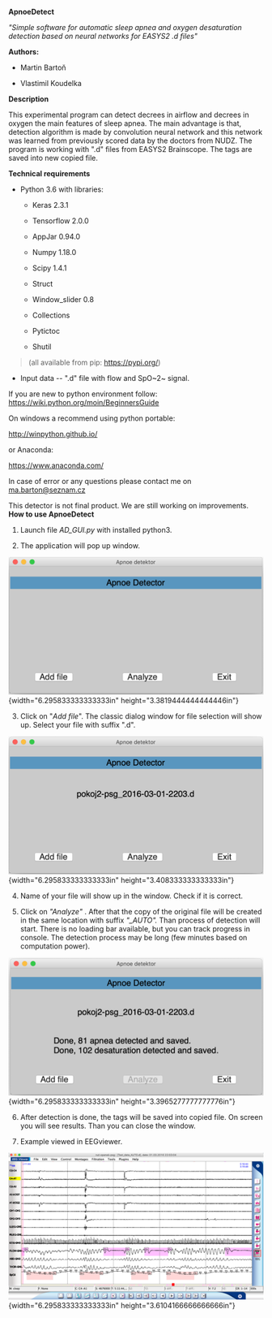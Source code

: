 **ApnoeDetect**

*"Simple software for automatic sleep apnea and oxygen desaturation
detection based on neural networks for EASYS2 .d files"*

**Authors:**

-   Martin Bartoň

-   Vlastimil Koudelka

**Description**

This experimental program can detect decrees in airflow and decrees in
oxygen the main features of sleep apnea. The main advantage is that,
detection algorithm is made by convolution neural network and this
network was learned from previously scored data by the doctors from
NUDZ. The program is working with ".d" files from EASYS2 Brainscope. The
tags are saved into new copied file.

**Technical requirements**

-   Python 3.6 with libraries:

    -   Keras 2.3.1

    -   Tensorflow 2.0.0

    -   AppJar 0.94.0

    -   Numpy 1.18.0

    -   Scipy 1.4.1

    -   Struct

    -   Window\_slider 0.8

    -   Collections

    -   Pytictoc

    -   Shutil

> (all available from pip: <https://pypi.org/>)

-   Input data -- ".d" file with flow and SpO~2~ signal.

If you are new to python environment follow:
<https://wiki.python.org/moin/BeginnersGuide>

On windows a recommend using python portable:

<http://winpython.github.io/>

or Anaconda:

<https://www.anaconda.com/>

In case of error or any questions please contact me on
<ma.barton@seznam.cz>

This detector is not final product. We are still working on
improvements.\
**How to use ApnoeDetect**

1)  Launch file *AD\_GUI.py* with installed python3.

2)  The application will pop up window.

![](https://github.com/mabartcz/ApnoeDetect/blob/master/screens/AD_1.png?raw=true){width="6.295833333333333in"
height="3.3819444444444446in"}

3)  Click on "*Add file*". The classic dialog window for file selection
    will show up. Select your file with suffix ".d".

![](https://github.com/mabartcz/ApnoeDetect/blob/master/screens/AD_2.png?raw=true){width="6.295833333333333in"
height="3.408333333333333in"}

4)  Name of your file will show up in the window. Check if it is
    correct.

5)  Click on *"Analyze"* . After that the copy of the original file will
    be created in the same location with suffix *"\_AUTO".* Than process
    of detection will start. There is no loading bar available, but you
    can track progress in console. The detection process may be long
    (few minutes based on computation power).

![](https://github.com/mabartcz/ApnoeDetect/blob/master/screens/AD_3.png?raw=true){width="6.295833333333333in"
height="3.3965277777777776in"}

6)  After detection is done, the tags will be saved into copied file. On
    screen you will see results. Than you can close the window.

7)  Example viewed in EEGviewer.

![](https://github.com/mabartcz/ApnoeDetect/blob/master/screens/EEGviewer.png?raw=true){width="6.295833333333333in"
height="3.6104166666666666in"}
